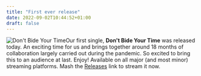 ```yaml
---
title: "First ever release"
date: 2022-09-02T10:44:52+01:00
draft: false
---
```


![Don't Bide Your Time](../../bide-cover.png)Our first single, **Don't Bide Your Time** was released today. An exciting time for us and brings together around 18 months of collaboration largely carried out during the pandemic. So excited to bring this to an audience at last. Enjoy! Available on all major (and most minor) streaming platforms. Mash the [Releases](../../releases) link to stream it now.
